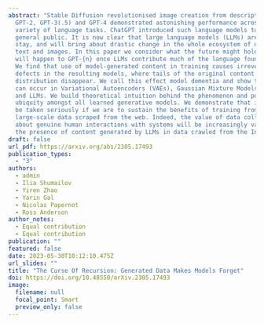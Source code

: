 ```yaml
---
abstract: "Stable Diffusion revolutionised image creation from descriptive text.
  GPT-2, GPT-3(.5) and GPT-4 demonstrated astonishing performance across a
  variety of language tasks. ChatGPT introduced such language models to the
  general public. It is now clear that large language models (LLMs) are here to
  stay, and will bring about drastic change in the whole ecosystem of online
  text and images. In this paper we consider what the future might hold. What
  will happen to GPT-{n} once LLMs contribute much of the language found online?
  We find that use of model-generated content in training causes irreversible
  defects in the resulting models, where tails of the original content
  distribution disappear. We call this effect model dementia and show that it
  can occur in Variational Autoencoders (VAEs), Gaussian Mixture Models (GMMs)
  and LLMs. We build theoretical intuition behind the phenomenon and portray its
  ubiquity amongst all learned generative models. We demonstrate that it has to
  be taken seriously if we are to sustain the benefits of training from
  large-scale data scraped from the web. Indeed, the value of data collected
  about genuine human interactions with systems will be increasingly valuable in
  the presence of content generated by LLMs in data crawled from the Internet. "
draft: false
url_pdf: https://arxiv.org/abs/2305.17493
publication_types:
  - "3"
authors:
  - admin
  - Ilia Shumailov
  - Yiren Zhao
  - Yarin Gal
  - Nicolas Papernot
  - Ross Anderson
author_notes:
  - Equal contribution
  - Equal contribution
publication: ""
featured: false
date: 2023-05-30T10:12:10.475Z
url_slides: ""
title: "The Curse Of Recursion: Generated Data Makes Models Forget"
doi: https://doi.org/10.48550/arXiv.2305.17493
image:
  filename: null
  focal_point: Smart
  preview_only: false
---
```

